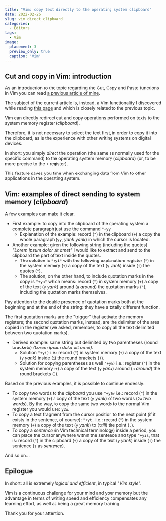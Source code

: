 ```yaml
---
title: "Vim: copy text directly to the operating system clipboard"
date: 2022-02-26
slug: vim_direct_clipboard
categories:
  - Editors
tags:
  - Vim
image:
  placement: 3
  preview_only: true
  caption: 'Vim'
---
```




## Cut and copy in Vim: introduction

As an introduction to the topic regarding the Cut, Copy and Paste functions in Vim you can read [a previous article of mine](https://francopasut.netlify.app/post/vim_cut_copy_paste_clipboard/).

The subject of the current article is, instead, a Vim functionality I discovered while reading [this page](https://stackoverflow.com/questions/11489428/how-to-make-vim-paste-from-and-copy-to-systems-clipboard#11489440) and which is closely related to the previous topic.

Vim can directly redirect cut and copy operations performed on texts to the system memory register (*clipboard*).

Therefore, it is not necessary to select the text first,  in order to copy it into the clipboard, as is the experience with other writing systems on digital devices.

In short: you simply *direct* the operation (the same as normally used for the specific command) to the operating system memory (*clipboard*) (or, to be more precise to the `+` register).

This feature saves you time when exchanging data from Vim to other applications in the operating system.

## Vim: examples of direct sending to system memory (*clipboard*) 

A few examples can make it clear.

- First example: to copy into the clipboard of the operating system a complete paragraph just use the command `"+yy`. 
	- Explanation of the example: record (`"`) in the clipboard (`+`) a copy the whole paragraph (`yy`, *yank yank*) in which the cursor is located.
- Another example: given the following string (including the quotes) *"Lorem ipsum dolor sit amet"* I would like to extract and send to the clipboard the part of text inside the quotes.
	- The solution is `"+yi"` with the following explanation: register (`"`) in the system memory (`+`) a copy of the text (`y` *yank*) inside (`i`) the quotes (`"`).
	- The solution, on the other hand, to include quotation marks in the copy is `"+ya"` which means:  record (`"`) in system memory (`+`) a copy of the text (`y` *yank*) around (`a` *around*) the quotation marks (`"`),  including the quotation marks themselves.

Pay attention to the double presence of quotation marks both at the beginning and at the end of the string: they have a totally different function.

The first quotation marks are the "trigger" that activate the memory registers; the second quotation marks, instead, are the delimiter of the area copied in the register (we asked, remember, to copy all the text delimited between two quotation marks).

- Derived example: same string but delimited by two parentheses (round brackets) *(Lorem ipsum dolor sit amet)*.
	- Solution `"+yi)` i.e.: record (`"`) in system memory (`+`) a copy of the text (`y` *yank*) inside (`i`) the round brackets (`)`).
	- Solution for copying parentheses as well `"+ya)` i.e.: register (`"`) in the system memory (`+`) a copy of the text (`y` *yank*) around (`a` *around*) the round brackets (`)`).

Based on the previous examples, it is possible to continue endessly:

- To copy two words to the *clipboard* you use `"+y2w` i.e.:  record (`"`) in the system memory (`+`) a copy of the text (`y` *yank*) of two words (`2w` *two words*). By the way, to copy the same two words to the normal Vim register you would use: `y2w`.
- To copy a text fragment from the cursor position to the next point (if it exists in the sentence, of course): `"+yt.` i.e.: record (`"`) in the system memory (`+`) a copy of the text (`y` *yank*) to (`t`*till*) the point (`.`).
- To copy a *sentence* (in Vim technical terminology) inside a period, you can place the cursor anywhere within the sentence and type `"+yis`, that is: record (`"`) in the clipboard  (`+`) a copy of the text (`y` *yank*) inside (`i`) the sentence (`s` as *sentence*).

And so on...

## Epilogue

In short: all is extremely *logical and efficient*,  in typical "*Vim style*". 

Vim is a continuous challenge for your mind and your memory but the advantage in terms of writing speed and efficiency compensates any learning effort, as well as being a great memory training.

Thank you for your attention.

